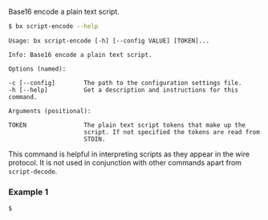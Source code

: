 Base16 encode a plain text script.
```sh
$ bx script-encode --help
```
```
Usage: bx script-encode [-h] [--config VALUE] [TOKEN]...                 

Info: Base16 encode a plain text script.                                 

Options (named):

-c [--config]        The path to the configuration settings file.        
-h [--help]          Get a description and instructions for this command.

Arguments (positional):

TOKEN                The plain text script tokens that make up the       
                     script. If not specified the tokens are read from   
                     STDIN.
```
This command is helpful in interpreting scripts as they appear in the wire protocol. It is not used in conjunction with other commands apart from `script-decode`.
### Example 1
```sh
$ 
```
```
```